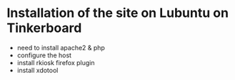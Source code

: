 # Installation of the site on Lubuntu on Tinkerboard

- need to install apache2 & php
- configure the host
- install rkiosk firefox plugin
- install xdotool
